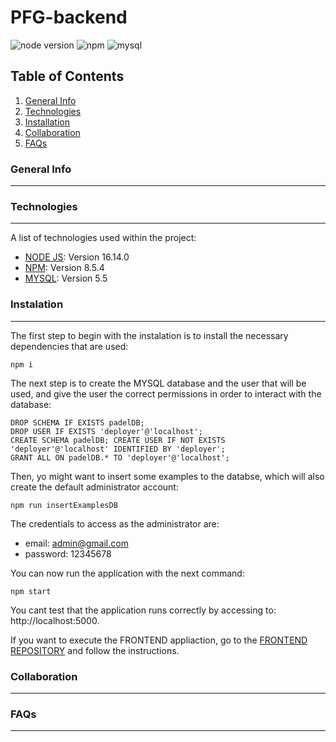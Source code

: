 # PFG-backend
![node version](https://img.shields.io/badge/node-v16.14.0-green)
![npm](https://img.shields.io/badge/npm-v8.5.4-green)
![mysql](https://img.shields.io/badge/mysql-5.5-blue)

## Table of Contents
1. [General Info](#general-info)
2. [Technologies](#technologies)
3. [Installation](#installation)
4. [Collaboration](#collaboration)
5. [FAQs](#faqs)

<a name="general-info"></a>
### General Info
***

<a name="technologies"></a>
### Technologies
***

A list of technologies used within the project:
* [NODE JS](https://nodejs.org/): Version 16.14.0 
* [NPM](https://www.npmjs.com/): Version 8.5.4
* [MYSQL](https://www.mysql.com/): Version 5.5

<a name="instalation"></a>
### Instalation
***

The first step to begin with the instalation is to install the necessary dependencies that are used:

```
npm i
```

The next step is to create the MYSQL database and the user that will be used, and give the user the correct permissions in order to interact with the database:

```
DROP SCHEMA IF EXISTS padelDB;
DROP USER IF EXISTS 'deployer'@'localhost';
CREATE SCHEMA padelDB; CREATE USER IF NOT EXISTS 'deployer'@'localhost' IDENTIFIED BY 'deployer';
GRANT ALL ON padelDB.* TO 'deployer'@'localhost';
```

Then, yo might want to insert some examples to the databse, which will also create the default administrator account:

```
npm run insertExamplesDB
```

The credentials to access as the administrator are:

* email: admin@gmail.com
* password: 12345678

You can now run the application with the next command:

```
npm start
```

You cant test that the application runs correctly by accessing to: http://localhost:5000.

If you want to execute the FRONTEND appliaction, go to the [FRONTEND REPOSITORY](https://github.com/gonzaloeiza/PFG-frontend)  and follow the instructions.


<a name="collarboration"></a>
### Collaboration
***

<a name="faqs"></a>
### FAQs
***

